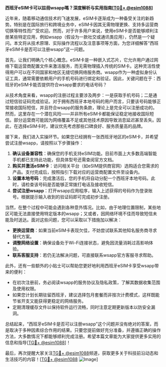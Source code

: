 **西班牙eSIM卡可以註冊wsapp嗎？深度解析与实用指南[[TG💪+ @esim1088](https://t.me/s/esim1088)]**

近年来，随着移动通信技术的飞速发展，eSIM卡逐渐成为一种备受关注的新趋势。特别是在国际旅行和跨境业务中，eSIM卡因其无需物理更换、支持多运营商切换等特性而广受欢迎。然而，对于许多用户来说，使用eSIM卡是否能够顺利注册某些特定应用，例如wsapp（假设为一款社交或通讯类应用），仍然是一个疑问。本文将从技术原理、实际操作流程以及注意事项等方面，为您详细解答“西班牙eSIM卡是否可以注册wsapp”这一问题。

首先，让我们明确几个核心概念。eSIM卡是一种嵌入式芯片，它允许用户通过网络下载运营商配置文件来激活服务，而无需物理插入传统的SIM卡。这种灵活性使得用户可以在不同国家和地区无缝切换网络服务商。wsapp作为一种虚拟身份认证工具，通常需要依赖用户的手机号码进行绑定和验证。因此，关键问题在于：西班牙的eSIM卡能否提供符合wsapp要求的电话号码？

从技术角度来看，wsapp的注册过程主要涉及两步：一是获取手机号码；二是通过短信验证码完成验证。对于拥有西班牙本地号码的用户而言，只要该号码能够正常接收国际短信，并且符合wsapp的服务条款，理论上是完全可以注册成功的。然而，这里存在一个潜在风险——并非所有eSIM卡都能保证稳定地接收国际短信。部分运营商可能因为网络覆盖不足或其他技术原因导致消息延迟甚至丢失。因此，在选择eSIM卡时，建议优先考虑那些口碑良好、服务质量高的品牌。

接下来，我们进入实操环节。如果您已经拥有一张西班牙地区的eSIM卡，并希望尝试注册wsapp，请按照以下步骤操作：

1. **确认设备兼容性**：确保您的手机支持eSIM功能。目前市面上大多数高端智能手机都已支持此功能，但具体型号还需查阅官方文档。
2. **购买并激活eSIM卡**：访问相关平台（如eSIM提供商官网）选购适合您需求的产品。支付完成后，按照指引下载对应的运营商配置文件至设备内。
3. **设置本地号码**：完成激活后，您的手机将自动分配一个西班牙本地号码。此时，请检查该号码是否能够正常拨打电话及接收短信。
4. **尝试注册wsapp**：打开wsapp应用程序，输入上述获得的号码作为登录账号。根据提示输入收到的验证码即可完成初步注册。

当然，在整个过程中可能会遇到各种意外情况。比如，由于地理位置限制，某些地区可能无法直接使用特定版本的wsapp；又或者，因网络环境不佳而导致短信未能及时送达。面对这些问题，您可以采取以下措施加以解决：

- **更换运营商**：如果当前eSIM卡表现欠佳，不妨尝试联系其他知名服务商寻求替代方案。
- **调整网络设置**：确保设备处于Wi-Fi连接状态，避免因流量消耗过高影响体验。
- **联系客服支持**：若仍无法解决问题，可直接联系wsapp官方客服寻求帮助。

此外，还有一些额外的小贴士可以帮助您更好地利用西班牙eSIM卡享受wsapp带来的便利：

- 在初次注册前，务必阅读wsapp的服务协议及隐私政策，了解其数据收集范围及使用权限。
- 如果您计划长期驻留西班牙，建议选择包月套餐而非按次计费模式，这样既能节省开支又能获得更稳定的网络服务。
- 定期清理缓存文件以保持软件运行流畅，同时注意定期更新版本以防安全漏洞。

总结起来，“西班牙eSIM卡是否可以注册wsapp”这个问题并没有绝对的答案，而是取决于多种因素综合作用的结果。只要您提前做好充分准备，并遵循正确的操作方法，大多数情况下都能够顺利完成注册。希望本篇文章能为大家提供更多实用的信息和指导[[TG💪+ @esim1088](https://t.me/s/esim1088)]！

最后，再次提醒大家关注[TG💪+ @esim1088](https://t.me/s/esim1088)频道，获取更多关于科技前沿动态和生活技巧的内容！[[TG💪+ @esim1088](https://t.me/s/esim1088) ![Image](https://i.postimg.cc/4NQfJmqS/Snipaste-2025-05-13-00-14-12.png)]